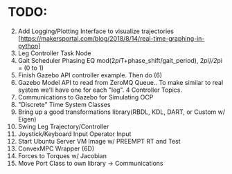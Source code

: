# TODO:

2. Add Logging/Plotting Interface to visualize trajectories [https://makersportal.com/blog/2018/8/14/real-time-graphing-in-python]
3. Leg Controller Task Node
5. Gait Scheduler Phasing EQ mod(2*pi*T+phase_shift/gait_period), 2*pi)/2*pi = (0 to 1)
6. Finish Gazebo API controller example.  Then do (6)
7. Gazebo Model API to read from ZeroMQ Queue..  To make similar to real system we'll have one for each "leg".  4 Controller Topics.
8. Communications to Gazebo for Simulating OCP
9. "Discrete" Time System Classes
10. Bring up a good transformations library(RBDL, KDL, DART, or Custom w/ Eigen)
11. Swing Leg Trajectory/Controller
12. Joystick/Keyboard Input Operator Input
13. Start Ubuntu Server VM Image w/ PREEMPT RT and Test
14. ConvexMPC Wrapper (6D)
15. Forces to Torques w/ Jacobian
16. Move Port Class to own library -> Communications

